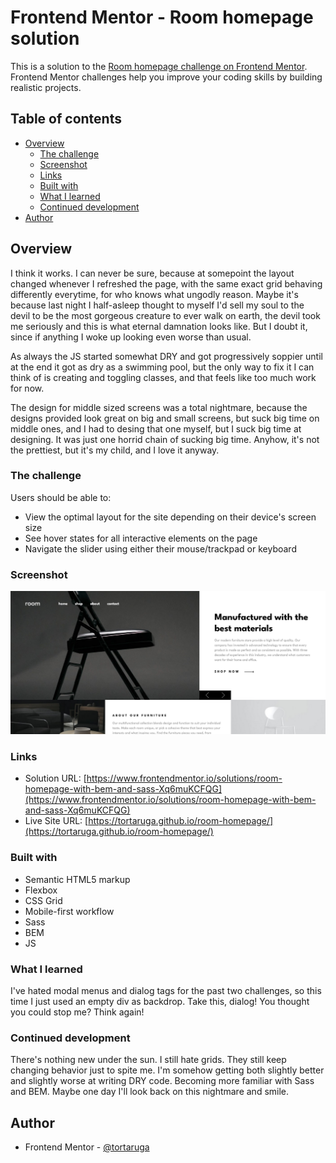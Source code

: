 # Frontend Mentor - Room homepage solution

This is a solution to the [Room homepage challenge on Frontend Mentor](https://www.frontendmentor.io/challenges/room-homepage-BtdBY_ENq). Frontend Mentor challenges help you improve your coding skills by building realistic projects. 

## Table of contents

- [Overview](#overview)
  - [The challenge](#the-challenge)
  - [Screenshot](#screenshot)
  - [Links](#links)
  - [Built with](#built-with)
  - [What I learned](#what-i-learned)
  - [Continued development](#continued-development)
- [Author](#author)

## Overview

I think it works. I can never be sure, because at somepoint the layout changed whenever I refreshed the page, with the same exact grid behaving differently everytime, for who knows what ungodly reason. Maybe it's because last night I half-asleep thought to myself I'd sell my soul to the devil to be the most gorgeous creature to ever walk on earth, the devil took me seriously and this is what eternal damnation looks like. But I doubt it, since if anything I woke up looking even worse than usual.  

As always the JS started somewhat DRY and got progressively soppier until at the end it got as dry as a swimming pool, but the only way to fix it I can think of is creating and toggling classes, and that feels like too much work for now.

The design for middle sized screens was a total nightmare, because the designs provided look great on big and small screens, but suck big time on middle ones, and I had to desing that one myself, but I suck big time at designing. 
It was just one horrid chain of sucking big time.
Anyhow, it's not the prettiest, but it's my child, and I love it anyway.

### The challenge

Users should be able to:

- View the optimal layout for the site depending on their device's screen size
- See hover states for all interactive elements on the page
- Navigate the slider using either their mouse/trackpad or keyboard

### Screenshot

![](./images/Screenshot%202024-07-10%20at%2012-30-31%20Frontend%20Mentor%20Room%20homepage.png)

### Links

- Solution URL: [https://www.frontendmentor.io/solutions/room-homepage-with-bem-and-sass-Xq6muKCFQG](https://www.frontendmentor.io/solutions/room-homepage-with-bem-and-sass-Xq6muKCFQG)
- Live Site URL: [https://tortaruga.github.io/room-homepage/](https://tortaruga.github.io/room-homepage/)

### Built with

- Semantic HTML5 markup
- Flexbox
- CSS Grid
- Mobile-first workflow
- Sass
- BEM
- JS

### What I learned

I've hated modal menus and dialog tags for the past two challenges, so this time I just used an empty div as backdrop. Take this, dialog! You thought you could stop me? Think again!

### Continued development

There's nothing new under the sun. I still hate grids. They still keep changing behavior just to spite me. I'm somehow getting both slightly better and slightly worse at writing DRY code. Becoming more familiar with Sass and BEM. Maybe one day I'll look back on this nightmare and smile. 

## Author

- Frontend Mentor - [@tortaruga](https://www.frontendmentor.io/profile/tortaruga)
